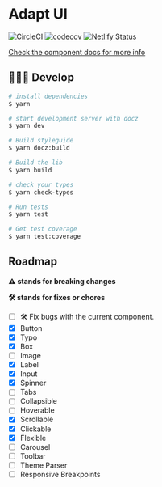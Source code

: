 # Adapt UI

[![CircleCI](https://circleci.com/gh/matheusps/adapt-ui.svg?style=svg)](https://circleci.com/gh/matheusps/adapt-ui)
[![codecov](https://codecov.io/gh/matheusps/adapt-ui/branch/master/graph/badge.svg)](https://codecov.io/gh/matheusps/adapt-ui)
[![Netlify Status](https://api.netlify.com/api/v1/badges/f4a3987b-301a-4273-b833-ee993812c4c3/deploy-status)](https://app.netlify.com/sites/adapt-ui/deploys)

[Check the component docs for more info](https://adapt-ui.netlify.com/)

## 👨🏾‍💻 Develop

```bash
# install dependencies
$ yarn

# start development server with docz
$ yarn dev

# Build styleguide
$ yarn docz:build

# Build the lib
$ yarn build

# check your types
$ yarn check-types

# Run tests
$ yarn test

# Get test coverage
$ yarn test:coverage
```

## Roadmap

**⚠️ stands for breaking changes**

**🛠 stands for fixes or chores**

- [ ] 🛠 Fix bugs with the current component.
- [x] Button
- [x] Typo
- [x] Box
- [ ] Image
- [x] Label
- [x] Input
- [x] Spinner
- [ ] Tabs
- [ ] Collapsible
- [ ] Hoverable
- [x] Scrollable
- [x] Clickable
- [x] Flexible
- [ ] Carousel
- [ ] Toolbar
- [ ] Theme Parser
- [ ] Responsive Breakpoints
